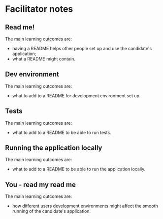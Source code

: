 # Facilitator notes

## Read me!

The main learning outcomes are:

* having a README helps other people set up and use the candidate's application;
* what a README might contain.

## Dev environment

The main learning outcomes are:

* what to add to a README for development environment set up.

## Tests

The main learning outcomes are:

* what to add to a README to be able to run tests.

## Running the application locally

The main learning outcomes are:

* what to add to a README to be able to run the application locally.

## You - read my read me

The main learning outcomes are:

* how different users development environments might affect the smooth running of the candidate's application.
